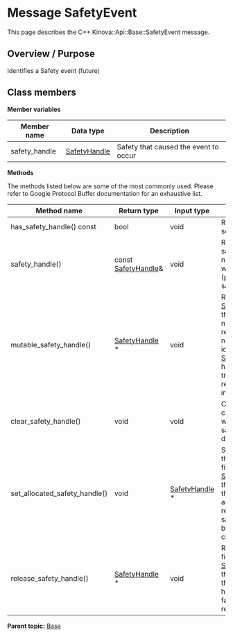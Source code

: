 # Message SafetyEvent

This page describes the C++ Kinova::Api::Base::SafetyEvent message.

## Overview / Purpose

Identifies a Safety event \(future\)

## Class members

 **Member variables** 

|Member name|Data type|Description|
|-----------|---------|-----------|
|safety\_handle| [SafetyHandle](msg_Common_SafetyHandle.md#)|Safety that caused the event to occur|

 **Methods** 

The methods listed below are some of the most commonly used. Please refer to Google Protocol Buffer documentation for an exhaustive list.

|Method name|Return type|Input type|Description|
|-----------|-----------|----------|-----------|
|has\_safety\_handle\(\) const|bool|void|Returns true if safety\_handle is set.|
|safety\_handle\(\)|const [SafetyHandle](msg_Common_SafetyHandle.md#)&|void|Returns the current value of safety\_handle. If safety\_handle is not set, returns a [SafetyHandle](msg_Common_SafetyHandle.md#) with none of its fields set \(possibly safety\_handle::default\_instance\(\)\).|
|mutable\_safety\_handle\(\)| [SafetyHandle](msg_Common_SafetyHandle.md#) \*|void|Returns a pointer to the mutable [SafetyHandle](msg_Common_SafetyHandle.md#) object that stores the field's value. If the field was not set prior to the call, then the returned [SafetyHandle](msg_Common_SafetyHandle.md#) will have none of its fields set \(i.e. it will be identical to a newly-allocated [SafetyHandle](msg_Common_SafetyHandle.md#)\). After calling this, has\_safety\_handle\(\) will return true and safety\_handle\(\) will return a reference to the same instance of [SafetyHandle](msg_Common_SafetyHandle.md#).|
|clear\_safety\_handle\(\)|void|void|Clears the value of the field. After calling this, has\_safety\_handle\(\) will return false and safety\_handle\(\) will return the default value.|
|set\_allocated\_safety\_handle\(\)|void| [SafetyHandle](msg_Common_SafetyHandle.md#) \*|Sets the [SafetyHandle](msg_Common_SafetyHandle.md#) object to the field and frees the previous field value if it exists. If the [SafetyHandle](msg_Common_SafetyHandle.md#) pointer is not NULL, the message takes ownership of the allocated [SafetyHandle](msg_Common_SafetyHandle.md#) object and has\_ [SafetyHandle](msg_Common_SafetyHandle.md#)\(\) will return true. Otherwise, if the safety\_handle is NULL, the behavior is the same as calling clear\_safety\_handle\(\).|
|release\_safety\_handle\(\)| [SafetyHandle](msg_Common_SafetyHandle.md#) \*|void|Releases the ownership of the field and returns the pointer of the [SafetyHandle](msg_Common_SafetyHandle.md#) object. After calling this, caller takes the ownership of the allocated [SafetyHandle](msg_Common_SafetyHandle.md#) object, has\_safety\_handle\(\) will return false, and safety\_handle\(\) will return the default value.|

**Parent topic:** [Base](../references/summary_Base.md)

